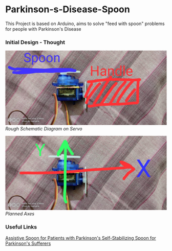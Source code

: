 # Parkinson-s-Disease-Spoon
This Project is based on Arduino, aims to solve "feed with spoon" problems for people with Parkinson's Disease

### Initial Design - Thought
![schematics](pics/Schematics.jpeg)
*Rough Schematic Diagram on Servo*

![Axes](pics/Axes.jpeg)
*Planned Axes*

### Useful Links
[Assistive Spoon for Patients with Parkinson's ](https://create.arduino.cc/projecthub/RupinC/assistive-spoon-for-patients-with-parkinson-s-3628b6)
[Self-Stabilizing Spoon for Parkinson's Sufferers](https://create.arduino.cc/projecthub/leesanggyu/self-stabilizing-spoon-for-parkinson-s-sufferers-7bc5a7)